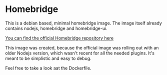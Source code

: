 # Homebridge

This is a debian based, minimal homebridge image.
The image itself already contains nodejs, homebridge and homebridge-ui.

[You can find the official Homebridge repository here](https://github.com/homebridge/homebridge)

This image was created, because the official image was rolling out with an
older Nodejs version, which wasn't recent for all the needed plugins.
It's meant to be simplistic and easy to debug.

Feel free to take a look aat the Dockerfile.
